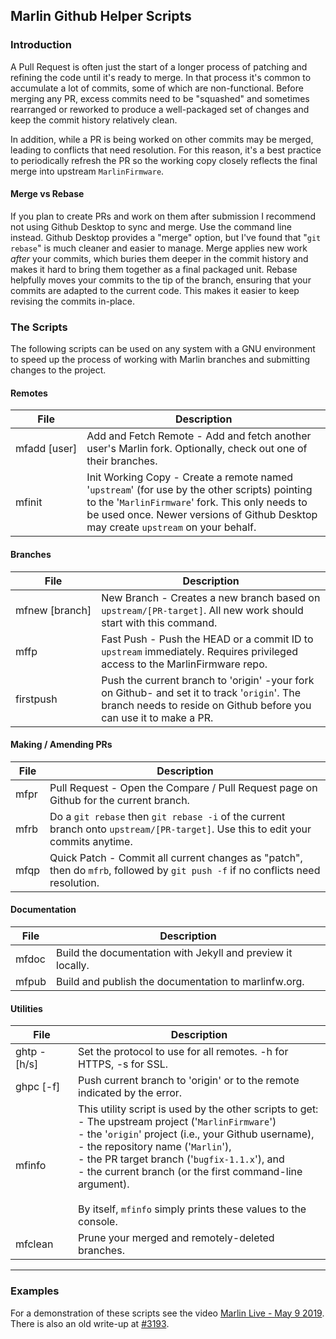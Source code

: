 ## Marlin Github Helper Scripts

### Introduction

A Pull Request is often just the start of a longer process of patching and refining the code until it's ready to merge. In that process it's common to accumulate a lot of commits, some of which are non-functional. Before merging any PR, excess commits need to be "squashed" and sometimes rearranged or reworked to produce a well-packaged set of changes and keep the commit history relatively clean.

In addition, while a PR is being worked on other commits may be merged, leading to conflicts that need resolution. For this reason, it's a best practice to periodically refresh the PR so the working copy closely reflects the final merge into upstream `MarlinFirmware`.

#### Merge vs Rebase

If you plan to create PRs and work on them after submission I recommend not using Github Desktop to sync and merge. Use the command line instead. Github Desktop provides a "merge" option, but I've found that "`git rebase`" is much cleaner and easier to manage. Merge applies new work _after_ your commits, which buries them deeper in the commit history and makes it hard to bring them together as a final packaged unit. Rebase helpfully moves your commits to the tip of the branch, ensuring that your commits are adapted to the current code. This makes it easier to keep revising the commits in-place.

### The Scripts

The following scripts can be used on any system with a GNU environment to speed up the process of working with Marlin branches and submitting changes to the project.

#### Remotes

| File              | Description                                                                                                                                                                                                                            |
| ----------------- | -------------------------------------------------------------------------------------------------------------------------------------------------------------------------------------------------------------------------------------- |
| mfadd&nbsp;[user] | Add and Fetch Remote - Add and fetch another user's Marlin fork. Optionally, check out one of their branches.                                                                                                                          |
| mfinit            | Init Working Copy - Create a remote named '`upstream`' (for use by the other scripts) pointing to the '`MarlinFirmware`' fork. This only needs to be used once. Newer versions of Github Desktop may create `upstream` on your behalf. |

#### Branches

| File                | Description                                                                                                                                                        |
| ------------------- | ------------------------------------------------------------------------------------------------------------------------------------------------------------------ |
| mfnew&nbsp;[branch] | New Branch - Creates a new branch based on `upstream/[PR-target]`. All new work should start with this command.                                                    |
| mffp                | Fast Push - Push the HEAD or a commit ID to `upstream` immediately. Requires privileged access to the MarlinFirmware repo.                                         |
| firstpush           | Push the current branch to 'origin' -your fork on Github- and set it to track '`origin`'. The branch needs to reside on Github before you can use it to make a PR. |

#### Making / Amending PRs

| File | Description                                                                                                                      |
| ---- | -------------------------------------------------------------------------------------------------------------------------------- |
| mfpr | Pull Request - Open the Compare / Pull Request page on Github for the current branch.                                            |
| mfrb | Do a `git rebase` then `git rebase -i` of the current branch onto `upstream/[PR-target]`. Use this to edit your commits anytime. |
| mfqp | Quick Patch - Commit all current changes as "patch", then do `mfrb`, followed by `git push -f` if no conflicts need resolution.  |

#### Documentation

| File  | Description                                                 |
| ----- | ----------------------------------------------------------- |
| mfdoc | Build the documentation with Jekyll and preview it locally. |
| mfpub | Build and publish the documentation to marlinfw.org.        |

#### Utilities

| File                                  | Description                                                                                                                                                                                                                                                                                                                                                                                           |
| ------------------------------------- | ----------------------------------------------------------------------------------------------------------------------------------------------------------------------------------------------------------------------------------------------------------------------------------------------------------------------------------------------------------------------------------------------------- |
| ghtp -[h/s]                           | Set the protocol to use for all remotes. -h for HTTPS, -s for SSL.                                                                                                                                                                                                                                                                                                                                    |
| ghpc [-f]                             | Push current branch to 'origin' or to the remote indicated by the error.                                                                                                                                                                                                                                                                                                                              |
| mfinfo                                | This utility script is used by the other scripts to get:<br/>- The upstream project ('`MarlinFirmware`')<br/>- the '`origin`' project (i.e., your Github username),<br/>- the repository name ('`Marlin`'),<br/>- the PR target branch ('`bugfix-1.1.x`'), and<br/>- the current branch (or the first command-line argument).<br/><br/>By itself, `mfinfo` simply prints these values to the console. |
| mfclean&nbsp;&nbsp;&nbsp;&nbsp;&nbsp; | Prune your merged and remotely-deleted branches.                                                                                                                                                                                                                                                                                                                                                      |

---

### Examples

For a demonstration of these scripts see the video [Marlin Live - May 9 2019](https://youtu.be/rwT4G0uVTIY). There is also an old write-up at [#3193](https://github.com/MarlinFirmware/Marlin/issues/3193).
